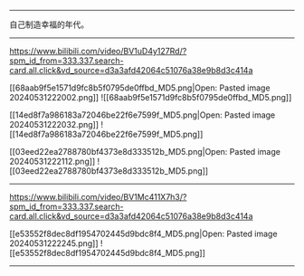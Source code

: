 
---

自己制造幸福的年代。

---

https://www.bilibili.com/video/BV1uD4y127Rd/?spm_id_from=333.337.search-card.all.click&vd_source=d3a3afd42064c51076a38e9b8d3c414a

[[68aab9f5e1571d9fc8b5f0795de0ffbd_MD5.png|Open: Pasted image 20240531222002.png]]
![[68aab9f5e1571d9fc8b5f0795de0ffbd_MD5.png]]

[[14ed8f7a986183a72046be22f6e7599f_MD5.png|Open: Pasted image 20240531222032.png]]
![[14ed8f7a986183a72046be22f6e7599f_MD5.png]]

[[03eed22ea2788780bf4373e8d333512b_MD5.png|Open: Pasted image 20240531222112.png]]
![[03eed22ea2788780bf4373e8d333512b_MD5.png]]

---

https://www.bilibili.com/video/BV1Mc411X7h3/?spm_id_from=333.337.search-card.all.click&vd_source=d3a3afd42064c51076a38e9b8d3c414a

[[e53552f8dec8df1954702445d9bdc8f4_MD5.png|Open: Pasted image 20240531222245.png]]
![[e53552f8dec8df1954702445d9bdc8f4_MD5.png]]

---



















